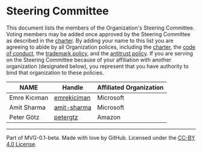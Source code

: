 # Steering Committee

This document lists the members of the Organization's Steering Committee. Voting members may be added once approved by the Steering Committee as described in the [charter](./CHARTER.md). By adding your name to this list you are agreeing to abide by all Organization polices, including the [charter](./CHARTER.md), the [code of conduct](./CODE-OF-CONDUCT.md), the [trademark policy](./TRADEMARKS.md), and the [antitrust policy](./ANTITRUST.md). If you are serving on the Steering Committee because of your affiliation with another organization (designated below), you represent that you have authority to bind that organization to these policies.

| **NAME** | **Handle** | **Affiliated Organization** |
| --- | --- | --- |
| Emre Kıcıman | [emrekiciman](https://github.com/emrekiciman) | Microsoft |
| Amit Sharma | [amit-sharma](https://github.com/amit-sharma) | Microsoft |
| Peter Götz | [petergtz](https://github.com/petergtz) | Amazon |

---
Part of MVG-0.1-beta.
Made with love by GitHub. Licensed under the [CC-BY 4.0 License](https://creativecommons.org/licenses/by-sa/4.0/).

